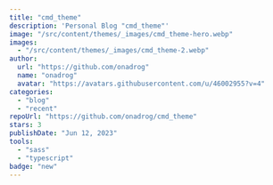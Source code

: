 ```yaml
---
title: "cmd_theme"
description: 'Personal Blog "cmd_theme"'
image: "/src/content/themes/_images/cmd_theme-hero.webp"
images:
  - "/src/content/themes/_images/cmd_theme-2.webp"
author:
  url: "https://github.com/onadrog"
  name: "onadrog"
  avatar: "https://avatars.githubusercontent.com/u/46002955?v=4"
categories:
  - "blog"
  - "recent"
repoUrl: "https://github.com/onadrog/cmd_theme"
stars: 3
publishDate: "Jun 12, 2023"
tools:
  - "sass"
  - "typescript"
badge: "new"
---
```

